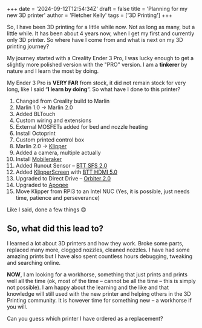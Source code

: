 +++
date = '2024-09-12T12:54:34Z'
draft = false
title = 'Planning for my new 3D printer'
author = 'Fletcher Kelly'
tags = ['3D Printing']
+++

So, I have been 3D printing for a little while now. Not as long as many, but a little while. It has been about 4 years now, when I get my first and currently only 3D printer. So where have I come from and what is next on my 3D printing journey?

<!--more-->

My journey started with a Creality Ender 3 Pro, I was lucky enough to get a slightly more polished version with the "PRO" version. I am a **tinkerer** by nature and I learn the most by doing.

My Ender 3 Pro is **VERY FAR** from stock, it did not remain stock for very long, like I said “**I learn by doing**“. So what have I done to this printer?

1. Changed from Creality build to Marlin
1. Marlin 1.0 -> Marlin 2.0
1. Added BLTouch
1. Custom wiring and extensions
1. External MOSFETs added for bed and nozzle heating
1. Install Octoprint
1. Custom printed control box
1. Marlin 2.0 -> [Klipper](https://www.klipper3d.org/)
1. Added a camera, multiple actually
1. Install [Mobileraker](https://mobileraker.com/)
1. Added Runout Sensor – [BTT SFS 2.0](https://bigtree-tech.com/blogs/news/new-release-bigtreetech-sfs-v2-0)
1. Added [KlipperScreen](https://klipperscreen.readthedocs.io/en/latest/) with [BTT HDMI 5.0](https://biqu.equipment/products/bigtreetech-hdmi5-v1-0-hdmi7-v1-0)
1. Upgraded to Direct Drive – [Orbiter 2.0](https://www.orbiterprojects.com/orbiter-v2-0/)
1. Upgraded to [Apogee](https://www.orbiterprojects.com/apogee-ender-3-v2/)
1. Move Klipper from RPI3 to an Intel NUC (Yes, it is possible, just needs time, patience and perseverance)

Like I said, done a few things 😊

## **So, what did this lead to?**

I learned a lot about 3D printers and how they work. Broke some parts, replaced many more, clogged nozzles, cleaned nozzles. I have had some amazing prints but I have also spent countless hours debugging, tweaking and searching online.

**NOW**, I am looking for a workhorse, something that just prints and prints well all the time (ok, most of the time – cannot be all the time – this is simply not possible). I am happy about the learning and the like and that knowledge will still used with the new printer and helping others in the 3D Printing community. It is however time for something new – a workhorse if you will.

Can you guess which printer I have ordered as a replacement?
